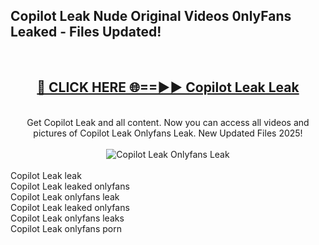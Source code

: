 <h2>Copilot Leak Nude Original Videos 0nlyFans Leaked - Files Updated! </h2>
<br>
<div align="center">
<h2><a href="https://213.232.235.80/live/video.php?q=copilot-leak" rel="nofollow">🔴 CLICK HERE 🌐==►► Copilot Leak Leak</a></h2>
<br>
Get Copilot Leak and all content. Now you can access all videos and pictures of Copilot Leak Onlyfans Leak. New Updated Files 2025!
<br>
<br>
<a href="https://213.232.235.80/live/video.php?q=copilot-leak" rel="nofollow" data-target="animated-image.originalLink"><img src="https://i.imgur.com/1EjSzPs.png" alt="Copilot Leak Onlyfans Leak" style="max-width: 100%; display: inline-block;" data-target="animated-image.originalImage"></a>
</div>
<br>
Copilot Leak leak<br>
Copilot Leak leaked onlyfans<br>
Copilot Leak onlyfans leak<br>
Copilot Leak leaked onlyfans<br>
Copilot Leak onlyfans leaks<br>
Copilot Leak onlyfans porn
